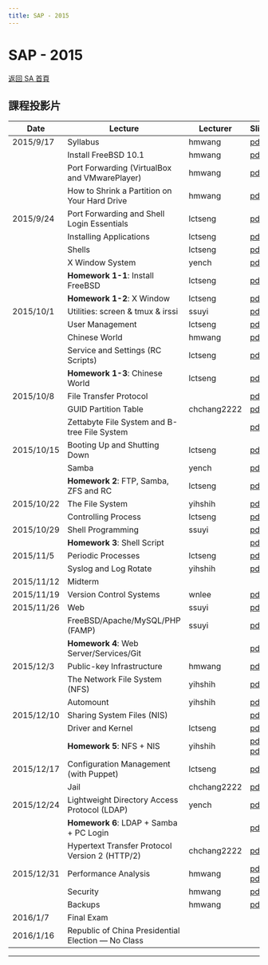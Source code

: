 ```yaml
---
title: SAP - 2015
---
```


# SAP - 2015

[返回 SA 首頁](/sa/)

## 課程投影片

| Date  | Lecture | Lecturer | Slides |
|---|---|---|---|
| 2015/9/17 | Syllabus | hmwang | [pdf](slides/104SA%20syllabus.pdf) |
|  | Install FreeBSD 10.1 | hmwang | [pdf](slides/Install_FreeBSD10.1.pdf) |
|  | Port Forwarding (VirtualBox and VMwarePlayer) | hmwang | [pdf](slides/Port_Forwarding_VirtualBox_VMwarePlayer.pdf) |
|  | How to Shrink a Partition on Your Hard Drive | hmwang | [pdf](slides/How_to_Shrink_a_Partition_on_Your_Hard_Drive.pdf) |
| 2015/9/24 | Port Forwarding and Shell Login Essentials | lctseng | [pdf](slides/Port%20Forwarding%20and%20Shell%20Login%20Essentials.pdf) |
|  | Installing Applications | lctseng | [pdf](slides/Installing_Applications.pdf) |
|  | Shells | lctseng | [pdf](slides/Shells.pdf) |
|  | X Window System | yench | [pdf](slides/X_Window_System.pdf) |
|  | **Homework 1-1**: Install FreeBSD | lctseng | [pdf](slides/Hw1-1_spec.pdf) |
|  | **Homework 1-2**: X Window | lctseng | [pdf](slides/Hw1-2_spec.pdf) |
| 2015/10/1 | Utilities: screen & tmux & irssi | ssuyi | [pdf](slides/IRC_tmux_screen.pdf) |
|  | User Management | lctseng | [pdf](slides/User_Management.pdf) |
|  | Chinese World | hmwang | [pdf](slides/Chinese_World_2015.pdf) |
|  | Service and Settings (RC Scripts) | lctseng | [pdf](slides/Service_and_Settings(RC_Scripts).pdf) |
|  | **Homework 1-3**: Chinese World | lctseng | [pdf](slides/Hw1-3_spec.pdf) |
| 2015/10/8 | File Transfer Protocol |  | [pdf](slides/FTP.pdf) |
|  | GUID Partition Table | chchang2222 | [pdf](slides/GPT.pdf) |
|  | Zettabyte File System and B-tree File System |  | [pdf](slides/ZFS.pdf) |
| 2015/10/15 | Booting Up and Shutting Down | lctseng | [pdf](slides/Boot_ShutDown.pdf) |
|  | Samba | yench | [pdf](slides/Samba.pdf) |
|  | **Homework 2**: FTP, Samba, ZFS and RC | lctseng | [pdf](slides/Hw2_spec.pdf) |
| 2015/10/22 | The File System | yihshih | [pdf](slides/FileSystem.pdf) |
|  | Controlling Process | lctseng | [pdf](slides/Controlling_Process.pdf) |
| 2015/10/29 | Shell Programming | ssuyi | [pdf](slides/ShellProgramming.pdf) |
|  | **Homework 3**: Shell Script |  | [pdf](slides/Hwk3.pdf) |
| 2015/11/5 | Periodic Processes | lctseng | [pdf](slides/Periodic_Processes.pdf) |
|  | Syslog and Log Rotate | yihshih | [pdf](slides/Syslog_and_LogRotate.pdf) |
| 2015/11/12 | Midterm |  |  |
| 2015/11/19 | Version Control Systems | wnlee | [pdf](slides/VCS.pdf) |
| 2015/11/26 | Web | ssuyi | [pdf](slides/Web.pdf) |
|  | FreeBSD/Apache/MySQL/PHP (FAMP) | ssuyi | [pdf](slides/FAMP.pdf) |
|  | **Homework 4**: Web Server/Services/Git |  | [pdf](slides/hwk4.pdf) |
| 2015/12/3 | Public-key Infrastructure | hmwang | [pdf](slides/PKI.pdf) |
|  | The Network File System (NFS) | yihshih | [pdf](slides/NFS.pdf) |
|  | Automount | yihshih | [pdf](slides/Automount.pdf) |
| 2015/12/10 | Sharing System Files (NIS) |  | [pdf](slides/NIS.pdf) |
|  | Driver and Kernel | lctseng | [pdf](slides/Driver_and_Kernel.pdf) |
|  | **Homework 5**: NFS + NIS | yihshih | [pdf](slides/SA_HW5.pdf) <br> [pdf](slides/hw5_details.pdf) |
| 2015/12/17 | Configuration Management (with Puppet) | lctseng | [pdf](slides/Configuration%20Management.pdf) |
|  | Jail | chchang2222 | [pdf](slides/Jail.pdf) |
| 2015/12/24 | Lightweight Directory Access Protocol (LDAP) | yench | [pdf](slides/LDAP.pdf) |
|  | **Homework 6**: LDAP + Samba + PC Login |  | [pdf](slides/HW6.pdf) |
|  | Hypertext Transfer Protocol Version 2 (HTTP/2) | chchang2222 | [pdf](slides/http2.pdf) |
| 2015/12/31 | Performance Analysis | hmwang | [pdf](slides/Performance.pdf) <br> [pdf](slides/Help_my_system_is_slow.pdf) |
|  | Security | hmwang | [pdf](slides/Security.pdf) |
|  | Backups | hmwang | [pdf](slides/Backups.pdf) |
| 2016/1/7 | Final Exam |  |  |
| 2016/1/16 | Republic of China Presidential Election — No Class |  |  |

--- 
